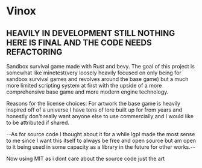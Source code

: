 # Vinox

## HEAVILY IN DEVELOPMENT STILL NOTHING HERE IS FINAL AND THE CODE NEEDS REFACTORING

Sandbox survival game made with Rust and bevy.
The goal of this project is somewhat like minetest(very loosely heavily focused on only being for sandbox survival games and revolves around the base game) but a much more limited scripting system at first with the upside of a more comprehensive base game and
more modern engine technology.

Reasons for the license choices:
For artwork the base game is heavily inspired off of a universe I have tons of lore built up for from years and honestly don't really want anyone else
to use commercially and I would like to be attributed if shared. 


--As for source code I thought about it for a while lgpl made the most sense to me since I want
this itself to always be free and open source but am open to it being used in some capacity as a library in the future for other works.--

Now using MIT as i dont care about the source code just the art
